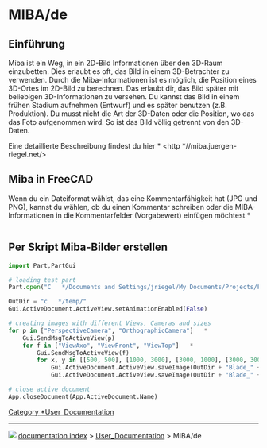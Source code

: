 # MIBA/de
## Einführung

Miba ist ein Weg, in ein 2D-Bild Informationen über den 3D-Raum einzubetten. Dies erlaubt es oft, das Bild in einem 3D-Betrachter zu verwenden. Durch die Miba-Informationen ist es möglich, die Position eines 3D-Ortes im 2D-Bild zu berechnen. Das erlaubt dir, das Bild später mit beliebigen 3D-Informationen zu versehen. Du kannst das Bild in einem frühen Stadium aufnehmen (Entwurf) und es später benutzen (z.B. Produktion). Du musst nicht die Art der 3D-Daten oder die Position, wo das das Foto aufgenommen wird. So ist das Bild völlig getrennt von den 3D-Daten.

Eine detaillierte Beschreibung findest du hier   * <http   *//miba.juergen-riegel.net/>

## Miba in FreeCAD 

Wenn du ein Dateiformat wählst, das eine Kommentarfähigkeit hat (JPG und PNG), kannst du wählen, ob du einen Kommentar schreiben oder die MIBA-Informationen in die Kommentarfelder (Vorgabewert) einfügen möchtest   *

<img alt="" src=images/Save_picture.png  style="width   *600px;">

## Per Skript Miba-Bilder erstellen 


```python
import Part,PartGui

# loading test part
Part.open("C   */Documents and Settings/jriegel/My Documents/Projects/FreeCAD/data/Blade.stp")

OutDir = "c   */temp/"
Gui.ActiveDocument.ActiveView.setAnimationEnabled(False)

# creating images with different Views, Cameras and sizes
for p in ["PerspectiveCamera", "OrthographicCamera"]   *
    Gui.SendMsgToActiveView(p)
    for f in ["ViewAxo", "ViewFront", "ViewTop"]   *
        Gui.SendMsgToActiveView(f)
        for x, y in [[500, 500], [1000, 3000], [3000, 1000], [3000, 3000], [8000, 8000]]   *
            Gui.ActiveDocument.ActiveView.saveImage(OutDir + "Blade_" + p + "_" + f + "_" + str(x) + "_" + str(y) + ".jpg", x, y, "White")
            Gui.ActiveDocument.ActiveView.saveImage(OutDir + "Blade_" + p + "_" + f + "_" + str(x) + "_" + str(y) + ".png", x, y, "Transparent")

# close active document
App.closeDocument(App.ActiveDocument.Name)
```

[Category   *User\_Documentation](Category_User_Documentation.md)



---
![](images/Right_arrow.png) [documentation index](../README.md) > [User_Documentation](Category_User_Documentation.md) > MIBA/de
